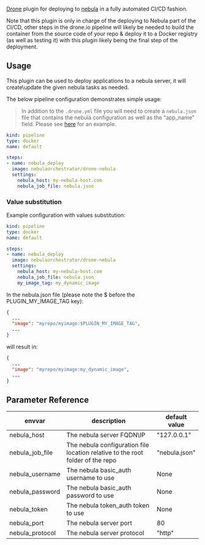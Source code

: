 [Drone](https://drone.io/) plugin for deploying to [nebula](http://nebula-orchestrator.github.io/) in a fully automated CI/CD fashion.

Note that this plugin is only in charge of the deploying to Nebula part of the CI/CD, other steps in the drone.io pipeline will likely be needed to build the container from the source code of your repo & deploy it to a Docker registry (as well as testing it) with this plugin likely being the final step of the deployment.

## Usage

This plugin can be used to deploy applications to a nebula server, it will create\update the given nebula tasks as needed.

The below pipeline configuration demonstrates simple usage:

> In addition to the `.drone.yml` file you will need to create a `nebula.json` file that contains the nebula configuration as well as the "app_name" field. Please see [here](test/test_files/nebula.json) for an example. 

```yaml
kind: pipeline
type: docker
name: default

steps:
- name: nebula_deploy
  image: nebulaorchestrator/drone-nebula
  settings:
    nebula_host: my-nebula-host.com
    nebula_job_file: nebula.json
```

### Value substitution

Example configuration with values substitution:
```yaml
kind: pipeline
type: docker
name: default

steps:
- name: nebula_deploy
  image: nebulaorchestrator/drone-nebula
  settings:
    nebula_host: my-nebula-host.com
    nebula_job_file: nebula.json
    my_image_tag: my_dynamic_image
```

In the nebula.json file (please note the $ before the PLUGIN_MY_IMAGE_TAG key):

```json
{
  ...
  "image": "myrepo/myimage:$PLUGIN_MY_IMAGE_TAG",
  ...
}
```

will result in:

```json
{
  ...
  "image": "myrepo/myimage:my_dynamic_image",
  ...
}
```

## Parameter Reference

| envvar          | description                                                                    | default value |
|-----------------|--------------------------------------------------------------------------------|---------------|
| nebula_host     | The nebula server FQDN\IP                                                      | "127.0.0.1"   |
| nebula_job_file | The nebula configuration file location relative to the root folder of the repo | "nebula.json" |
| nebula_username | The nebula basic_auth username to use                                          | None          |
| nebula_password | The nebula basic_auth password to use                                          | None          |
| nebula_token    | The nebula token_auth token to use                                             | None          |
| nebula_port     | The nebula server port                                                         | 80            |
| nebula_protocol | The nebula server protocol                                                     | "http"        |
